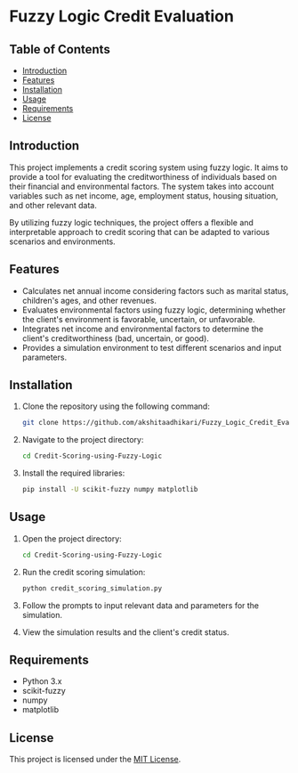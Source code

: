 # Fuzzy Logic Credit Evaluation


## Table of Contents

- [Introduction](#introduction)
- [Features](#features)
- [Installation](#installation)
- [Usage](#usage)
- [Requirements](#requirements)
- [License](#license)

## Introduction

This project implements a credit scoring system using fuzzy logic. It aims to provide a tool for evaluating the creditworthiness of individuals based on their financial and environmental factors. The system takes into account variables such as net income, age, employment status, housing situation, and other relevant data.

By utilizing fuzzy logic techniques, the project offers a flexible and interpretable approach to credit scoring that can be adapted to various scenarios and environments.

## Features

- Calculates net annual income considering factors such as marital status, children's ages, and other revenues.
- Evaluates environmental factors using fuzzy logic, determining whether the client's environment is favorable, uncertain, or unfavorable.
- Integrates net income and environmental factors to determine the client's creditworthiness (bad, uncertain, or good).
- Provides a simulation environment to test different scenarios and input parameters.

## Installation

1. Clone the repository using the following command:

   ```bash
   git clone https://github.com/akshitaadhikari/Fuzzy_Logic_Credit_Evaluation.git

2. Navigate to the project directory:

    ```bash
    cd Credit-Scoring-using-Fuzzy-Logic

3. Install the required libraries:

    ```bash
    pip install -U scikit-fuzzy numpy matplotlib


## Usage

1. Open the project directory:

    ```bash
    cd Credit-Scoring-using-Fuzzy-Logic

2. Run the credit scoring simulation:

    ```bash
    python credit_scoring_simulation.py

3. Follow the prompts to input relevant data and parameters for the simulation.
4. View the simulation results and the client's credit status.

## Requirements

- Python 3.x
- scikit-fuzzy
- numpy
- matplotlib

## License

This project is licensed under the [MIT License](LICENSE).
